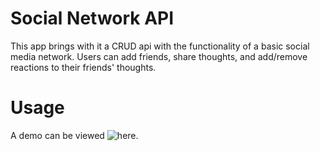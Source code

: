 # Social Network API

This app brings with it a CRUD api with the functionality of a basic social media network. Users can add friends, share thoughts, and add/remove reactions to their friends' thoughts.

# Usage

A demo can be viewed ![here](https://drive.google.com/file/d/1vajET-Jb-UXFQeey9vw5lPYYwxk7915l/view).

